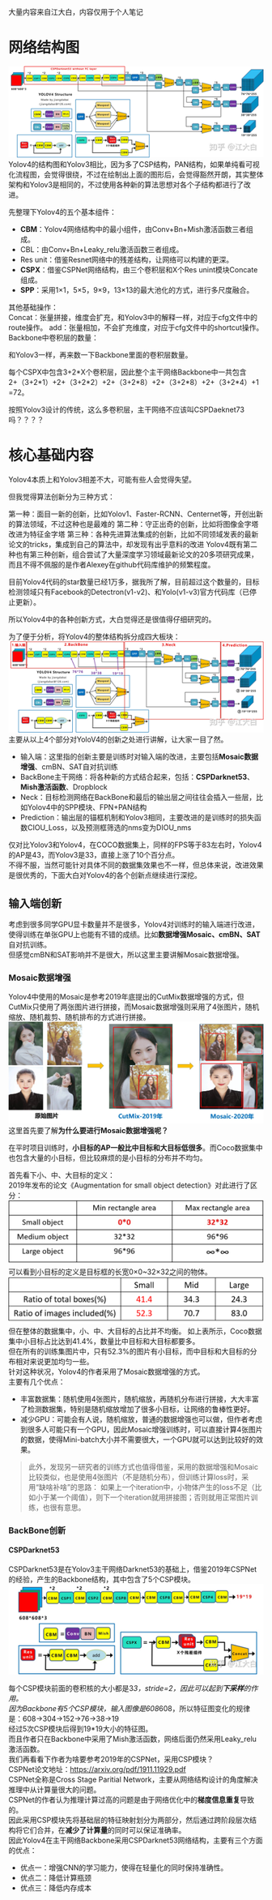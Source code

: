 大量内容来自江大白，内容仅用于个人笔记
# 网络结构图
![2_YoloV4的网络结构](YOLOV4_Struct.jpg)
Yolov4的结构图和Yolov3相比，因为多了CSP结构，PAN结构，如果单纯看可视化流程图，会觉得很绕，不过在绘制出上面的图形后，会觉得豁然开朗，其实整体架构和Yolov3是相同的，不过使用各种新的算法思想对各个子结构都进行了改进。

先整理下Yolov4的五个基本组件：  
- **CBM**：Yolov4网络结构中的最小组件，由Conv+Bn+Mish激活函数三者组成。  
- CBL：由Conv+Bn+Leaky_relu激活函数三者组成。  
- Res unit：借鉴Resnet网络中的残差结构，让网络可以构建的更深。  
- **CSPX**：借鉴CSPNet网络结构，由三个卷积层和X个Res unint模块Concate组成。  
- **SPP**：采用1×1，5×5，9×9，13×13的最大池化的方式，进行多尺度融合。  

其他基础操作：  
Concat：张量拼接，维度会扩充，和Yolov3中的解释一样，对应于cfg文件中的route操作。
add：张量相加，不会扩充维度，对应于cfg文件中的shortcut操作。
Backbone中卷积层的数量：

和Yolov3一样，再来数一下Backbone里面的卷积层数量。

每个CSPX中包含3+2\*X个卷积层，因此整个主干网络Backbone中一共包含2+（3+2\*1）+2+（3+2\*2）+2+（3+2\*8）+2+（3+2\*8）+2+（3+2\*4）+1=72。

按照Yolov3设计的传统，这么多卷积层，主干网络不应该叫CSPDaeknet73吗？？？？

# 核心基础内容
Yolov4本质上和Yolov3相差不大，可能有些人会觉得失望。

但我觉得算法创新分为三种方式：  

第一种：面目一新的创新，比如Yolov1、Faster-RCNN、Centernet等，开创出新的算法领域，不过这种也是最难的
第二种：守正出奇的创新，比如将图像金字塔改进为特征金字塔
第三种：各种先进算法集成的创新，比如不同领域发表的最新论文的tricks，集成到自己的算法中，却发现有出乎意料的改进
Yolov4既有第二种也有第三种创新，组合尝试了大量深度学习领域最新论文的20多项研究成果，而且不得不佩服的是作者Alexey在github代码库维护的频繁程度。

目前Yolov4代码的star数量已经1万多，据我所了解，目前超过这个数量的，目标检测领域只有Facebook的Detectron(v1-v2)、和Yolo(v1-v3)官方代码库（已停止更新）。  

所以Yolov4中的各种创新方式，大白觉得还是很值得仔细研究的。

为了便于分析，将Yolov4的整体结构拆分成四大板块：
![YOLOV4_Struct_Four_Part](YOLOV4_Struct_Four_Part.jpg)
主要从以上4个部分对YoloV4的创新之处进行讲解，让大家一目了然。

- 输入端：这里指的创新主要是训练时对输入端的改进，主要包括**Mosaic数据增强**、cmBN、SAT自对抗训练  
- BackBone主干网络：将各种新的方式结合起来，包括：**CSPDarknet53**、**Mish激活函数**、Dropblock  
- Neck：目标检测网络在BackBone和最后的输出层之间往往会插入一些层，比如Yolov4中的SPP模块、FPN+PAN结构  
- Prediction：输出层的锚框机制和Yolov3相同，主要改进的是训练时的损失函数CIOU_Loss，以及预测框筛选的nms变为DIOU_nms  
  
仅对比Yolov3和Yolov4，在COCO数据集上，同样的FPS等于83左右时，Yolov4的AP是43，而Yolov3是33，直接上涨了10个百分点。  
不得不服，当然可能针对具体不同的数据集效果也不一样，但总体来说，改进效果是很优秀的，下面大白对Yolov4的各个创新点继续进行深挖。  
## 输入端创新
考虑到很多同学GPU显卡数量并不是很多，Yolov4对训练时的输入端进行改进，使得训练在单张GPU上也能有不错的成绩。比如**数据增强Mosaic、cmBN、SAT**自对抗训练。  
但感觉cmBN和SAT影响并不是很大，所以这里主要讲解Mosaic数据增强。

### Mosaic数据增强
Yolov4中使用的Mosaic是参考2019年底提出的CutMix数据增强的方式，但CutMix只使用了两张图片进行拼接，而Mosaic数据增强则采用了4张图片，随机缩放、随机裁剪、随机排布的方式进行拼接。
![Mosaic数据增强](Mosaic数据增强.jpg)
这里首先要了解**为什么要进行Mosaic数据增强呢？**

在平时项目训练时，**小目标的AP一般比中目标和大目标低很多**。而Coco数据集中也包含大量的小目标，但比较麻烦的是小目标的分布并不均匀。

首先看下小、中、大目标的定义：  
2019年发布的论文《Augmentation for small object detection》对此进行了区分：  
![小、中、大目标的定义](小、中、大目标的定义.jpg)  
可以看到小目标的定义是目标框的长宽0×0~32×32之间的物体。  
![小、中、大目标的分布](小、中、大目标的分布.jpg)  
但在整体的数据集中，小、中、大目标的占比并不均衡。
如上表所示，Coco数据集中小目标占比达到41.4%，数量比中目标和大目标都要多。  
但在所有的训练集图片中，只有52.3%的图片有小目标，而中目标和大目标的分布相对来说更加均匀一些。  
针对这种状况，Yolov4的作者采用了Mosaic数据增强的方式。  
主要有几个优点：  
- 丰富数据集：随机使用4张图片，随机缩放，再随机分布进行拼接，大大丰富了检测数据集，特别是随机缩放增加了很多小目标，让网络的鲁棒性更好。  
- 减少GPU：可能会有人说，随机缩放，普通的数据增强也可以做，但作者考虑到很多人可能只有一个GPU，因此Mosaic增强训练时，可以直接计算4张图片的数据，使得Mini-batch大小并不需要很大，一个GPU就可以达到比较好的效果。  
 
>此外，发现另一研究者的训练方式也值得借鉴，采用的数据增强和Mosaic比较类似，也是使用4张图片（不是随机分布），但训练计算loss时，采用“缺啥补啥”的思路：
如果上一个iteration中，小物体产生的loss不足（比如小于某一个阈值），则下一个iteration就用拼接图；否则就用正常图片训练，也很有意思。

### BackBone创新
#### CSPDarknet53
CSPDarknet53是在Yolov3主干网络Darknet53的基础上，借鉴2019年CSPNet的经验，产生的Backbone结构，其中包含了5个CSP模块。
![yolov4](yolov4_backbone结构.jpg)

每个CSP模块前面的卷积核的大小都是3*3，stride=2，因此可以起到**下采样**的作用。  
因为Backbone有5个CSP模块，输入图像是608*608，所以特征图变化的规律是：608->304->152->76->38->19  
经过5次CSP模块后得到19*19大小的特征图。  
而且作者只在Backbone中采用了Mish激活函数，网络后面仍然采用Leaky_relu激活函数。   
我们再看看下作者为啥要参考2019年的CSPNet，采用CSP模块？  
CSPNet论文地址：https://arxiv.org/pdf/1911.11929.pdf  
CSPNet全称是Cross Stage Paritial Network，主要从网络结构设计的角度解决推理中从计算量很大的问题。  
CSPNet的作者认为推理计算过高的问题是由于网络优化中的**梯度信息重复**导致的。  
因此采用CSP模块先将基础层的特征映射划分为两部分，然后通过跨阶段层次结构将它们合并，在**减少了计算量**的同时可以保证准确率。  
因此Yolov4在主干网络Backbone采用CSPDarknet53网络结构，主要有三个方面的优点：  
- 优点一：增强CNN的学习能力，使得在轻量化的同时保持准确性。  
- 优点二：降低计算瓶颈  
- 优点三：降低内存成本  